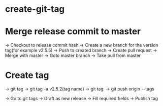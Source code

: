 # create-git-tag

Merge release commit to master
==============================
-> Checkout to release commit hash
-> Create a new branch for the version tag(for example v2.5.5)
-> Push to created branch
-> Create pull request
-> Merge with master
-> Goto master branch
-> Take pull from master

Create tag
==========
-> git tag
-> git tag -a v2.5.2(tag name)
-> git tag 
-> git push origin --tags

-> Go to git tags
-> Draft as new release
-> Fill required fields
-> Publish tag
